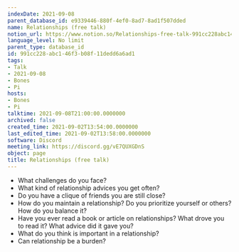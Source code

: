 ```yaml
---
indexDate: 2021-09-08
parent_database_id: e9339446-880f-4ef0-8ad7-8ad1f507dded
name: Relationships (free talk)
notion_url: https://www.notion.so/Relationships-free-talk-991cc228abc146f3b08f11dedd6a6ad1
language_level: No limit
parent_type: database_id
id: 991cc228-abc1-46f3-b08f-11dedd6a6ad1
tags:
- Talk
- 2021-09-08
- Bones
- Pi
hosts:
- Bones
- Pi
talktime: 2021-09-08T21:00:00.0000000
archived: false
created_time: 2021-09-02T13:54:00.0000000
last_edited_time: 2021-09-02T13:58:00.0000000
software: Discord
meeting_link: https://discord.gg/vE7QUXGDnS
object: page
title: Relationships (free talk)
---
```



   - What challenges do you face?
   - What kind of relationship advices you get often?
   - Do you have a clique of friends you are still close?
   - How do you maintain a relationship? Do you prioritize yourself or others? How do you balance it?
   - Have you ever read a book or article on relationships? What drove you to read it? What advice did it gave you?
   - What do you think is important in a relationship?
   - Can relationship be a burden?










